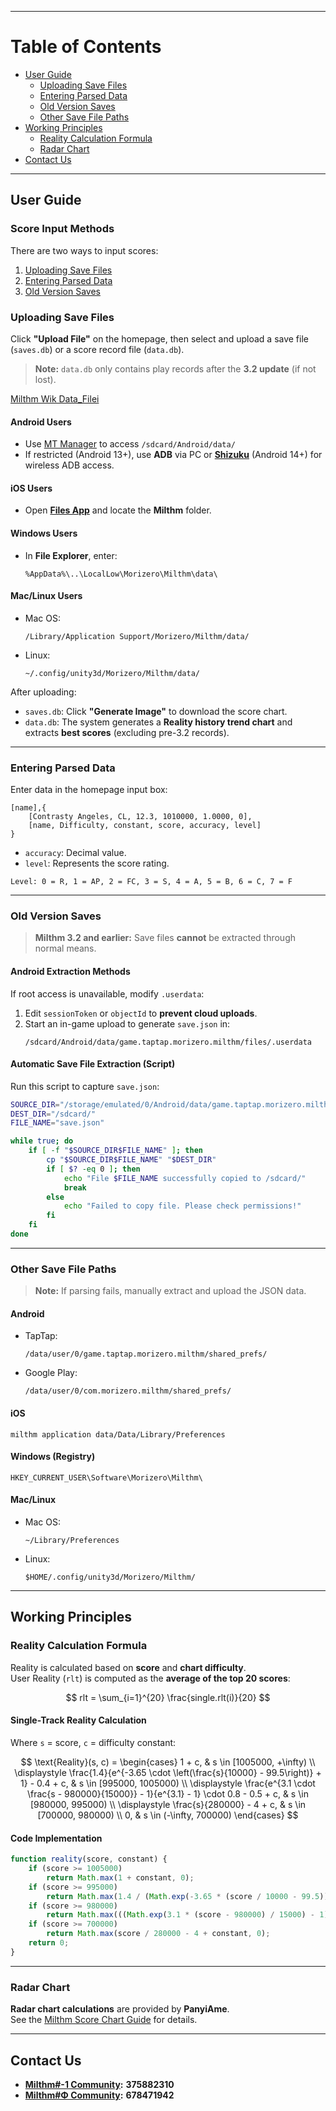 
---

# **Table of Contents**
- [User Guide](#user-guide)
  - [Uploading Save Files](#uploading-save-files)
  - [Entering Parsed Data](#entering-parsed-data)
  - [Old Version Saves](#old-version-saves)
  - [Other Save File Paths](#other-save-file-paths)
- [Working Principles](#working-principles)
  - [Reality Calculation Formula](#reality-calculation-formula)
  - [Radar Chart](#radar-chart)
- [Contact Us](#contact-us)

---

## **User Guide**

### **Score Input Methods**
There are two ways to input scores:
1. [Uploading Save Files](#uploading-save-files)
2. [Entering Parsed Data](#entering-parsed-data)
3. [Old Version Saves](#old-version-saves)

### **Uploading Save Files**
Click **"Upload File"** on the homepage, then select and upload a save file (`saves.db`) or a score record file (`data.db`).

> **Note:** `data.db` only contains play records after the **3.2 update** (if not lost).

[Milthm Wik Data_Filei](https://milthm.fandom.com/wiki/Data_File)

#### **Android Users**
- Use [MT Manager](https://mt2.cn/) to access `/sdcard/Android/data/`
- If restricted (Android 13+), use **ADB** via PC or **[Shizuku](https://shizuku.rikka.app/)** (Android 14+) for wireless ADB access.

#### **iOS Users**
- Open **[Files App](https://support.apple.com/en-us/102570)** and locate the **Milthm** folder.

#### **Windows Users**
- In **File Explorer**, enter:
  ```text
  %AppData%\..\LocalLow\Morizero\Milthm\data\
  ```

#### **Mac/Linux Users**
- Mac OS:
  ```text
  /Library/Application Support/Morizero/Milthm/data/
  ```
- Linux:
  ```text
  ~/.config/unity3d/Morizero/Milthm/data/
  ```

After uploading:
- `saves.db`: Click **"Generate Image"** to download the score chart.
- `data.db`: The system generates a **Reality history trend chart** and extracts **best scores** (excluding pre-3.2 records).

---

### **Entering Parsed Data**
Enter data in the homepage input box:

```text
[name],{
    [Contrasty Angeles, CL, 12.3, 1010000, 1.0000, 0],
    [name, Difficulty, constant, score, accuracy, level]
}
```

- `accuracy`: Decimal value.
- `level`: Represents the score rating.

```text
Level: 0 = R, 1 = AP, 2 = FC, 3 = S, 4 = A, 5 = B, 6 = C, 7 = F
```

---

### **Old Version Saves**
> **Milthm 3.2 and earlier:** Save files **cannot** be extracted through normal means.

#### **Android Extraction Methods**
If root access is unavailable, modify `.userdata`:
1. Edit `sessionToken` or `objectId` to **prevent cloud uploads**.
2. Start an in-game upload to generate `save.json` in:
   ```text
   /sdcard/Android/data/game.taptap.morizero.milthm/files/.userdata
   ```

#### **Automatic Save File Extraction (Script)**
Run this script to capture `save.json`:

```sh
SOURCE_DIR="/storage/emulated/0/Android/data/game.taptap.morizero.milthm/files/"
DEST_DIR="/sdcard/"
FILE_NAME="save.json"

while true; do
    if [ -f "$SOURCE_DIR$FILE_NAME" ]; then
        cp "$SOURCE_DIR$FILE_NAME" "$DEST_DIR"
        if [ $? -eq 0 ]; then
            echo "File $FILE_NAME successfully copied to /sdcard/"
            break
        else
            echo "Failed to copy file. Please check permissions!"
        fi
    fi
done
```

---

### **Other Save File Paths**
> **Note:** If parsing fails, manually extract and upload the JSON data.

#### **Android**
- TapTap:
  ```text
  /data/user/0/game.taptap.morizero.milthm/shared_prefs/
  ```
- Google Play:
  ```text
  /data/user/0/com.morizero.milthm/shared_prefs/
  ```

#### **iOS**
  ```text
  milthm application data/Data/Library/Preferences
  ```

#### **Windows (Registry)**
  ```text
  HKEY_CURRENT_USER\Software\Morizero\Milthm\
  ```

#### **Mac/Linux**
- Mac OS:
  ```text
  ~/Library/Preferences
  ```
- Linux:
  ```text
  $HOME/.config/unity3d/Morizero/Milthm/
  ```

---

## **Working Principles**

### **Reality Calculation Formula**
Reality is calculated based on **score** and **chart difficulty**.  
User Reality (`rlt`) is computed as the **average of the top 20 scores**:

$$
rlt = \sum_{i=1}^{20} \frac{single.rlt(i)}{20}
$$

#### **Single-Track Reality Calculation**
Where `s` = score, `c` = difficulty constant:

$$
\text{Reality}(s, c) =
\begin{cases} 
1 + c, & s \in [1005000, +\infty) \\
\displaystyle \frac{1.4}{e^{-3.65 \cdot \left(\frac{s}{10000} - 99.5\right)} + 1} - 0.4 + c, 
& s \in [995000, 1005000) \\
\displaystyle \frac{e^{3.1 \cdot \frac{s - 980000}{15000}} - 1}{e^{3.1} - 1} \cdot 0.8 - 0.5 + c, 
& s \in [980000, 995000) \\
\displaystyle \frac{s}{280000} - 4 + c, & s \in [700000, 980000) \\
0, & s \in (-\infty, 700000)
\end{cases}
$$

#### **Code Implementation**
```js
function reality(score, constant) {
    if (score >= 1005000)
        return Math.max(1 + constant, 0);
    if (score >= 995000) 
        return Math.max(1.4 / (Math.exp(-3.65 * (score / 10000 - 99.5)) + 1) - 0.4 + constant, 0);
    if (score >= 980000) 
        return Math.max(((Math.exp(3.1 * (score - 980000) / 15000) - 1) / (Math.exp(3.1) - 1)) * 0.8 - 0.5 + constant, 0);
    if (score >= 700000) 
        return Math.max(score / 280000 - 4 + constant, 0);
    return 0;
}
```

---

### **Radar Chart**
**Radar chart calculations** are provided by **PanyiAme**.  
See the [Milthm Score Chart Guide](https://wwp.lanzoup.com/iZ59A2j8nbpe) for details.

---

## **Contact Us**
- **[Milthm#-1 Community](https://qm.qq.com/q/Utb6sNDvki):** **375882310**
- **[Milthm#Φ Community](https://qm.qq.com/q/fIErsKKz3a):** **678471942**

